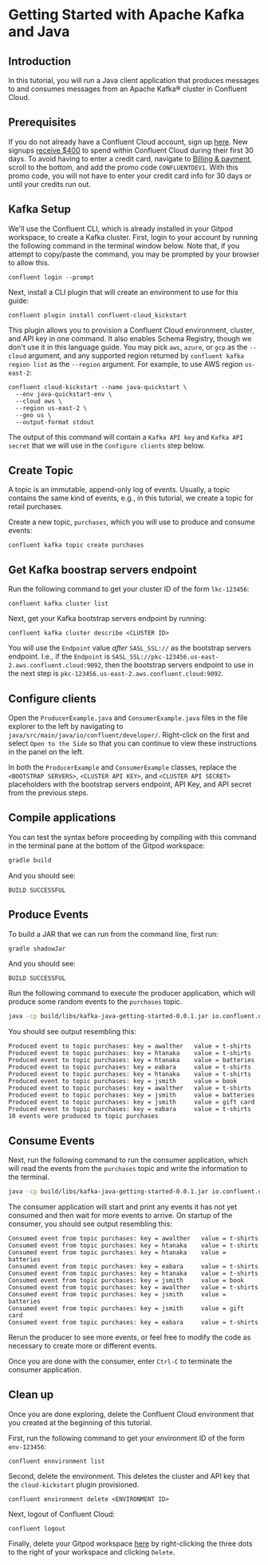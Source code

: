 # Getting Started with Apache Kafka and Java

## Introduction

In this tutorial, you will run a Java client application that produces messages to and consumes messages from an Apache Kafka® cluster in Confluent Cloud.

## Prerequisites

If you do not already have a Confluent Cloud account, sign up [here](https://www.confluent.io/confluent-cloud/tryfree/). New signups [receive $400](https://www.confluent.io/confluent-cloud-faqs/#how-can-i-get-up-to-dollar400-in-free-confluent-cloud-usage)
to spend within Confluent Cloud during their first 30 days. To avoid having to enter a credit card, navigate to [Billing & payment](https://confluent.cloud/settings/billing/payment), scroll to the bottom, and add the promo code `CONFLUENTDEV1`.
With this promo code, you will not have to enter your credit card info for 30 days or until your credits run out.

## Kafka Setup

We'll use the Confluent CLI, which is already installed in your Gitpod workspace, to create a Kafka cluster. First, login to your account by running the following command in the terminal window below. Note that, if you attempt to copy/paste the command, you may be prompted by your browser to allow this.

```noformat
confluent login --prompt
```

Next, install a CLI plugin that will create an environment to use for this guide:

```noformat
confluent plugin install confluent-cloud_kickstart
```

This plugin allows you to provision a Confluent Cloud environment, cluster, and API key in one command. It also enables Schema Registry, though we don't use it in this language guide. You may pick `aws`, `azure`, or `gcp` as the `--cloud` argument, and any supported region returned by `confluent kafka region list` as the `--region` argument. For example, to use AWS region `us-east-2`:

```noformat
confluent cloud-kickstart --name java-quickstart \
  --env java-quickstart-env \
  --cloud aws \
  --region us-east-2 \
  --geo us \
  --output-format stdout
```

The output of this command will contain a `Kafka API key` and `Kafka API secret` that we will use in the `Configure clients` step below.

## Create Topic

A topic is an immutable, append-only log of events. Usually, a topic contains the same kind of events, e.g., in this tutorial, we create a topic for retail purchases.

Create a new topic, `purchases`, which you will use to produce and consume events:

```noformat
confluent kafka topic create purchases
```

## Get Kafka boostrap servers endpoint

Run the following command to get your cluster ID of the form `lkc-123456`:

```noformat
confluent kafka cluster list
```

Next, get your Kafka bootstrap servers endpoint by running:

```noformat
confluent kafka cluster describe <CLUSTER ID>
```

You will use the `Endpoint` value _after_ `SASL_SSL://` as the bootstrap servers endpoint. I.e., if the `Endpoint` is `SASL_SSL://pkc-123456.us-east-2.aws.confluent.cloud:9092`, then the bootstrap servers endpoint to use in the next step is `pkc-123456.us-east-2.aws.confluent.cloud:9092`.

## Configure clients

Open the `ProducerExample.java` and `ConsumerExample.java` files in the file explorer to the left by navigating to `java/src/main/java/io/confluent/developer/`. Right-click on the first and select `Open to the Side` so that you can continue to view these instructions in the panel on the left.

In both the `ProducerExample` and `ConsumerExample` classes, replace the `<BOOTSTRAP SERVERS>`, `<CLUSTER API KEY>`, and `<CLUSTER API SECRET>` placeholders with the bootstrap servers endpoint, API Key, and API secret from the previous steps.

## Compile applications

You can test the syntax before proceeding by compiling with this command in the terminal pane at the bottom of the Gitpod workspace:

```sh
gradle build
```
And you should see:

```noformat
BUILD SUCCESSFUL
```

## Produce Events

To build a JAR that we can run from the command line, first run:

```sh
gradle shadowJar
```

And you should see:

```noformat
BUILD SUCCESSFUL
```

Run the following command to execute the producer application, which will produce some random events to the `purchases` topic.

```sh
java -cp build/libs/kafka-java-getting-started-0.0.1.jar io.confluent.developer.ProducerExample
```

You should see output resembling this:

```noformat
Produced event to topic purchases: key = awalther   value = t-shirts
Produced event to topic purchases: key = htanaka    value = t-shirts
Produced event to topic purchases: key = htanaka    value = batteries
Produced event to topic purchases: key = eabara     value = t-shirts
Produced event to topic purchases: key = htanaka    value = t-shirts
Produced event to topic purchases: key = jsmith     value = book
Produced event to topic purchases: key = awalther   value = t-shirts
Produced event to topic purchases: key = jsmith     value = batteries
Produced event to topic purchases: key = jsmith     value = gift card
Produced event to topic purchases: key = eabara     value = t-shirts
10 events were produced to topic purchases
```

## Consume Events

Next, run the following command to run the consumer application, which will read the events from the `purchases` topic and write the information to the terminal.

```sh
java -cp build/libs/kafka-java-getting-started-0.0.1.jar io.confluent.developer.ConsumerExample
```

The consumer application will start and print any events it has not yet consumed and then wait for more events to arrive. On startup of the consumer, you should see output resembling this:

```noformat
Consumed event from topic purchases: key = awalther   value = t-shirts
Consumed event from topic purchases: key = htanaka    value = t-shirts
Consumed event from topic purchases: key = htanaka    value = batteries
Consumed event from topic purchases: key = eabara     value = t-shirts
Consumed event from topic purchases: key = htanaka    value = t-shirts
Consumed event from topic purchases: key = jsmith     value = book
Consumed event from topic purchases: key = awalther   value = t-shirts
Consumed event from topic purchases: key = jsmith     value = batteries
Consumed event from topic purchases: key = jsmith     value = gift card
Consumed event from topic purchases: key = eabara     value = t-shirts
```

Rerun the producer to see more events, or feel free to modify the code as necessary to create more or different events.

Once you are done with the consumer, enter `Ctrl-C` to terminate the consumer application.

## Clean up

Once you are done exploring, delete the Confluent Cloud environment that you created at the beginning of this tutorial.

First, run the following command to get your environment ID of the form `env-123456`:

```noformat
confluent ennvironment list
```

Second, delete the environment. This deletes the cluster and API key that the `cloud-kickstart` plugin provisioned.

```noformat
confluent environment delete <ENVIRONMENT ID>
```

Next, logout of Confluent Cloud:

```noformat
confluent logout
```

Finally, delete your Gitpod workspace [here](https://gitpod.io/workspaces) by right-clicking the three dots to the right of your workspace and clicking `Delete`.
